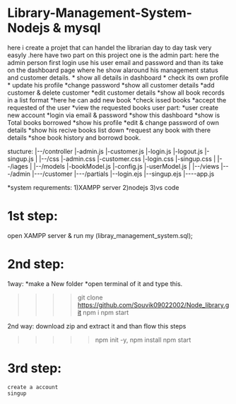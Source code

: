 ﻿# Library-Management-System-Nodejs & mysql
here i create a projet that can handel the librarian day to day task very easyly .here have two part on this project one is the 
admin part: here the admin person first login use his user email and password and than its take on the dashboard page where he show alaround his management status and customer details.
       * show all details in dashboard
       * check its own profile
       * update his profile
       *change password
       *show all customer details
       *add customer & delete customer
       *edit customer details
       *show all book records in a list format
       *here he can add new book
       *check issed books
       *accept the requested of the user
       *view the requested books
user part:
       *user create new account
       *login via email & password
       *show this dashboard
       *show is Total books borrowed
       *show his profile
       *edit & change password of own details
       *show his recive books list down
       *request any book with there details
       *shoe book history and borrowd book.

stucture:
       |--/controller
            |-admin.js
            |-customer.js
            |-login.js
            |-logout.js
            |-singup.js
       |
       |--/css
            |-admin.css
            |-customer.css
            |-login.css
            |-singup.css
       |
       |--/iages
       |
       |--/models
            |-bookModel.js
            |-config.js
            |-userModel.js
       |
       |--/views
            |---/admin
            |---/customer
            |---/partials
            |--login.ejs
            |--singup.ejs
       |----app.js
       
*system requrements:
1)XAMPP server
2)nodejs
3)vs code

# 1st step:
   open XAMPP server  & run my (libray_management_system.sql);
   
# 2nd step:
1way:
*make a New folder
*open terminal of it and type this.
>>>>git clone https://github.com/Souvik09022002/Node_library.git
>>>>npm i
>>>>npm start


2nd way:
download zip and extract it 
and than flow this steps
>>>>>   npm init -y,
>>>>>   npm install
>>>>>   npm start

# 3rd step:
    create a account
    singup

